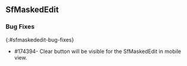 ## SfMaskedEdit

### Bug Fixes
{:#sfmaskededit-bug-fixes} 

* \#174394- Clear button will be visible for the SfMaskedEdit in mobile view.